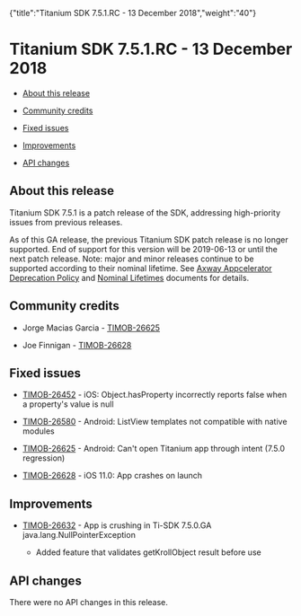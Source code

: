 {"title":"Titanium SDK 7.5.1.RC - 13 December 2018","weight":"40"} 

# Titanium SDK 7.5.1.RC - 13 December 2018

*   [About this release](#Aboutthisrelease)
    
*   [Community credits](#Communitycredits)
    
*   [Fixed issues](#Fixedissues)
    
*   [Improvements](#Improvements)
    
*   [API changes](#APIchanges)
    

## About this release

Titanium SDK 7.5.1 is a patch release of the SDK, addressing high-priority issues from previous releases.

As of this GA release, the previous Titanium SDK patch release is no longer supported. End of support for this version will be 2019-06-13 or until the next patch release. Note: major and minor releases continue to be supported according to their nominal lifetime. See [Axway Appcelerator Deprecation Policy](/docs/appc/AMPLIFY_Appcelerator_Services_Overview/Axway_Appcelerator_Deprecation_Policy/) and [Nominal Lifetimes](/docs/appc/AMPLIFY_Appcelerator_Services_Overview/Axway_Appcelerator_Product_Lifecycle/#NominalLifetimes) documents for details.

## Community credits

*   Jorge Macias Garcia - [TIMOB-26625](https://jira.appcelerator.org/browse/TIMOB-26625)
    
*   Joe Finnigan - [TIMOB-26628](https://jira.appcelerator.org/browse/TIMOB-26628)
    

## Fixed issues

*   [TIMOB-26452](https://jira.appcelerator.org/browse/TIMOB-26452) - iOS: Object.hasProperty incorrectly reports false when a property's value is null
    
*   [TIMOB-26580](https://jira.appcelerator.org/browse/TIMOB-26580) - Android: ListView templates not compatible with native modules
    
*   [TIMOB-26625](https://jira.appcelerator.org/browse/TIMOB-26625) - Android: Can't open Titanium app through intent (7.5.0 regression)
    
*   [TIMOB-26628](https://jira.appcelerator.org/browse/TIMOB-26628) - iOS 11.0: App crashes on launch
    

## Improvements

*   [TIMOB-26632](https://jira.appcelerator.org/browse/TIMOB-26632) - App is crushing in Ti-SDK 7.5.0.GA java.lang.NullPointerException
    
    *   Added feature that validates getKrollObject result before use
        

## API changes

There were no API changes in this release.